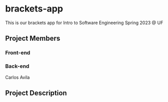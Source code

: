 # brackets-app
This is our brackets app for Intro to Software Engineering Spring 2023 @ UF

## Project Members
### Front-end
### Back-end 
Carlos Avila

## Project Description
